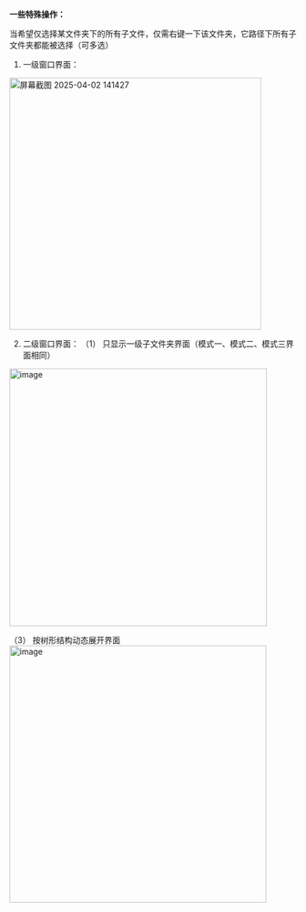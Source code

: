 **一些特殊操作：**  
  
  当希望仅选择某文件夹下的所有子文件，仅需右键一下该文件夹，它路径下所有子文件夹都能被选择（可多选）

1. 一级窗口界面：
<img width="442" alt="屏幕截图 2025-04-02 141427" src="https://github.com/user-attachments/assets/34900cb4-6558-4a46-b13e-7fc26ffcdd5a" />

2. 二级窗口界面：
（1） 只显示一级子文件夹界面（模式一、模式二、模式三界面相同）
<img width="452" alt="image" src="https://github.com/user-attachments/assets/1c433171-3674-424e-901a-7c6fd1e51889" />

（3） 按树形结构动态展开界面  
<img width="451" alt="image" src="https://github.com/user-attachments/assets/1052d4d3-8b62-4401-8106-6b3fa276e1e1" />


